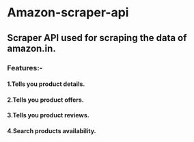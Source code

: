 # Amazon-scraper-api
## Scraper API used for scraping the data of amazon.in.

### Features:-
#### 1.Tells you product details.
#### 2.Tells you product offers.
#### 3.Tells you product reviews.
#### 4.Search products availability.
